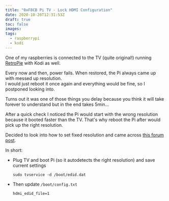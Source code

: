 ```yaml
---
title: "0xF8CB Pi TV - Lock HDMI Configuration"
date: 2020-10-26T12:31:53Z
draft: true
toc: false
images:
tags: 
  - raspberrypi
  - kodi
---
```


One of my raspberries is connected to the TV (quite original!) running [RetroPie](https://retropie.org.uk/) with Kodi as well.

Every now and then, power fails. When restored, the Pi always came up with messed up resolution.  
I would just reboot it once again and everything would be fine, so I postponed looking into.

Turns out it was one of those things you delay because you think it will take forever to understand but in the end takes 5min...

After a quick check I noticed the Pi would start with the wrong resolution because it booted faster than the TV. That's why reboot the Pi after would pick up the right resolution.

Decided to look into how to set fixed resolution and came across [this forum post](https://www.raspberrypi.org/forums/viewtopic.php?t=71756).

In short:

* Plug TV and boot Pi (so it autodetects the right resolution) and save current settings

  ```
  sudo tvservice -d /boot/edid.dat
  ```

* Then update `/boot/config.txt`

  ```
  hdmi_edid_file=1
  ```
